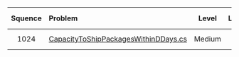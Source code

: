 | Squence | Problem       | Level  | Language  | Tags | Video Tutorial|
|:-------:|:--------------|:------:|:---------:|:----:|:-------------:|
|1024|[CapacityToShipPackagesWithinDDays.cs](https://github.com/awangdev/LintCode/blob/master/Java/Count%20of%20Smaller%20Number%20before%20itself.java)|Medium|C#|[Binary Search]||